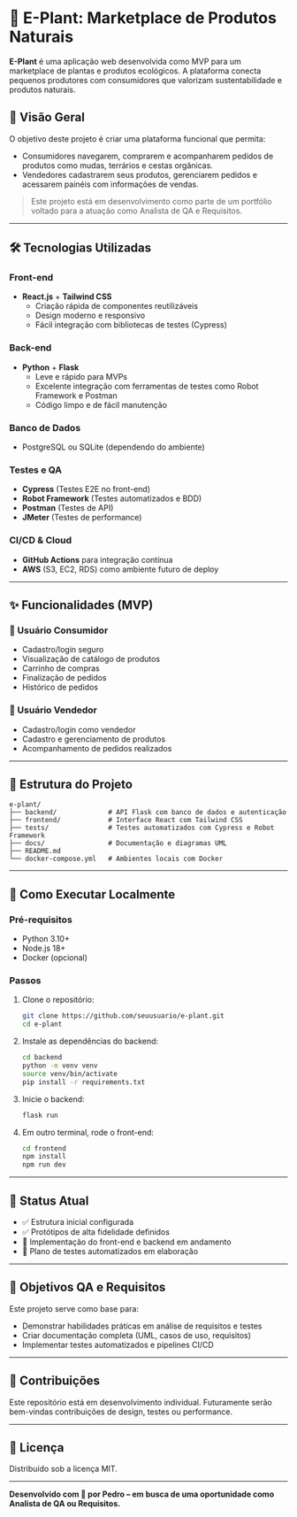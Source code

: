 # 🌱 E-Plant: Marketplace de Produtos Naturais

**E-Plant** é uma aplicação web desenvolvida como MVP para um marketplace de plantas e produtos ecológicos. A plataforma conecta pequenos produtores com consumidores que valorizam sustentabilidade e produtos naturais.

## 🚀 Visão Geral

O objetivo deste projeto é criar uma plataforma funcional que permita:
- Consumidores navegarem, comprarem e acompanharem pedidos de produtos como mudas, terrários e cestas orgânicas.
- Vendedores cadastrarem seus produtos, gerenciarem pedidos e acessarem painéis com informações de vendas.

> Este projeto está em desenvolvimento como parte de um portfólio voltado para a atuação como Analista de QA e Requisitos.

---

## 🛠️ Tecnologias Utilizadas

### Front-end
- **React.js** + **Tailwind CSS**
  - Criação rápida de componentes reutilizáveis
  - Design moderno e responsivo
  - Fácil integração com bibliotecas de testes (Cypress)

### Back-end
- **Python** + **Flask**
  - Leve e rápido para MVPs
  - Excelente integração com ferramentas de testes como Robot Framework e Postman
  - Código limpo e de fácil manutenção

### Banco de Dados
- PostgreSQL ou SQLite (dependendo do ambiente)

### Testes e QA
- **Cypress** (Testes E2E no front-end)
- **Robot Framework** (Testes automatizados e BDD)
- **Postman** (Testes de API)
- **JMeter** (Testes de performance)

### CI/CD & Cloud
- **GitHub Actions** para integração contínua
- **AWS** (S3, EC2, RDS) como ambiente futuro de deploy

---

## ✨ Funcionalidades (MVP)

### 👥 Usuário Consumidor
- Cadastro/login seguro
- Visualização de catálogo de produtos
- Carrinho de compras
- Finalização de pedidos
- Histórico de pedidos

### 🛒 Usuário Vendedor
- Cadastro/login como vendedor
- Cadastro e gerenciamento de produtos
- Acompanhamento de pedidos realizados

---

## 📐 Estrutura do Projeto

```
e-plant/
├── backend/             # API Flask com banco de dados e autenticação
├── frontend/            # Interface React com Tailwind CSS
├── tests/               # Testes automatizados com Cypress e Robot Framework
├── docs/                # Documentação e diagramas UML
├── README.md
└── docker-compose.yml   # Ambientes locais com Docker
```

---

## 🔧 Como Executar Localmente

### Pré-requisitos
- Python 3.10+
- Node.js 18+
- Docker (opcional)

### Passos

1. Clone o repositório:
   ```bash
   git clone https://github.com/seuusuario/e-plant.git
   cd e-plant
   ```

2. Instale as dependências do backend:
   ```bash
   cd backend
   python -m venv venv
   source venv/bin/activate
   pip install -r requirements.txt
   ```

3. Inicie o backend:
   ```bash
   flask run
   ```

4. Em outro terminal, rode o front-end:
   ```bash
   cd frontend
   npm install
   npm run dev
   ```

---

## 📅 Status Atual

- ✅ Estrutura inicial configurada
- ✅ Protótipos de alta fidelidade definidos
- 🔄 Implementação do front-end e backend em andamento
- 🧪 Plano de testes automatizados em elaboração

---

## 📌 Objetivos QA e Requisitos

Este projeto serve como base para:
- Demonstrar habilidades práticas em análise de requisitos e testes
- Criar documentação completa (UML, casos de uso, requisitos)
- Implementar testes automatizados e pipelines CI/CD

---

## 🤝 Contribuições

Este repositório está em desenvolvimento individual. Futuramente serão bem-vindas contribuições de design, testes ou performance.

---

## 📄 Licença

Distribuído sob a licença MIT.

---

**Desenvolvido com 💚 por Pedro – em busca de uma oportunidade como Analista de QA ou Requisitos.**
